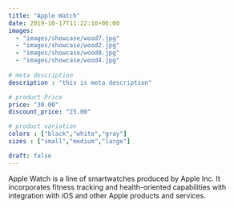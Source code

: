 ```yaml
---
title: "Apple Watch"
date: 2019-10-17T11:22:16+06:00
images: 
  - "images/showcase/wood7.jpg"
  - "images/showcase/wood2.jpg"
  - "images/showcase/wood8.jpg"
  - "images/showcase/wood4.jpg"
  
# meta description
description : "this is meta description"

# product Price
price: "30.00"
discount_price: "25.00"

# product variation
colors : ["black","white","gray"]
sizes : ["small","medium","large"]

draft: false
---
```


Apple Watch is a line of smartwatches produced by Apple Inc. It incorporates fitness tracking and health-oriented capabilities with integration with iOS and other Apple products and services.